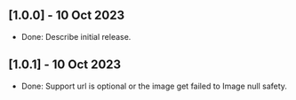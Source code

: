 ## [1.0.0] - 10 Oct 2023

* Done: Describe initial release.

## [1.0.1] - 10 Oct 2023

* Done: Support url is optional or the image get failed to Image null safety.

